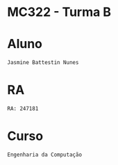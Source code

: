 # **MC322 - Turma B**

# **Aluno**
    Jasmine Battestin Nunes

# **RA**
    RA: 247181

# **Curso**
    Engenharia da Computação